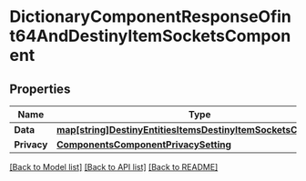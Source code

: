 # DictionaryComponentResponseOfint64AndDestinyItemSocketsComponent

## Properties
Name | Type | Description | Notes
------------ | ------------- | ------------- | -------------
**Data** | [**map[string]DestinyEntitiesItemsDestinyItemSocketsComponent**](Destiny.Entities.Items.DestinyItemSocketsComponent.md) |  | [optional] 
**Privacy** | [**ComponentsComponentPrivacySetting**](Components.ComponentPrivacySetting.md) |  | [optional] 

[[Back to Model list]](../README.md#documentation-for-models) [[Back to API list]](../README.md#documentation-for-api-endpoints) [[Back to README]](../README.md)


